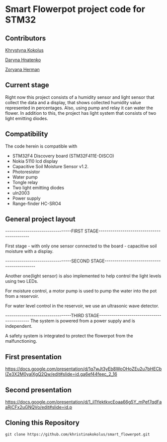 # Smart Flowerpot project code for STM32

## Contributors
[Khrystyna Kokolus](https://github.com/khristinakokolus)

[Daryna Hnatenko](https://github.com/monberin)

[Zoryana Herman](https://github.com/zoriankaH)

## Current stage
Right now this project consists of a humidity sensor and light sensor that collect the data and a display,
that shows collected humidity value represented in percentages. Also, using pump and relay it can
water the flower. In addition to this, the project has light system that consists of two light emitting diodes.

## Compatibility
The code herein is compatible with 
* STM32F4 Discovery board (STM32F411E-DISCO)
* Nokia 5110 lcd display
* Capacitive Soil Moisture Sensor v1.2.
* Photoresistor
* Water pump
* Tongle relay
* Two light emitting diodes
* uln2003
* Power supply
* Range-finder HC-SRO4


## General project layout

---------------------------------FIRST STAGE-------------------------------------------

First stage - with only one sensor connected to the board - capacitive soil moisture with a display. 

---------------------------------SECOND STAGE-------------------------------------------

Another one(light sensor) is also implemented to help control the light levels using two LEDs.

For moisture control, a motor pump is used to pump the water into the pot from a reservoir.

For water level control in the reservoir, we use an ultrasonic wave detector.

---------------------------------THIRD STAGE-------------------------------------------
The system is powered from a power supply and is independent.

A safety system is integrated to protect the flowerpot from the malfunctioning.

## First presentation

https://docs.google.com/presentation/d/1q7wJt3yEb8WoOHoZEu2u7bHECblZe3X2M0yalXgQ2Qw/edit#slide=id.ga6ef44feec_2_16

## Second presentation

https://docs.google.com/presentation/d/1_il1YektkvcEoaa66g5Y_mPef7qdFaaRjCFx2uGNQVo/edit#slide=id.p

## Cloning this Repository

```
git clone https://github.com/khristinakokolus/smart_flowerpot.git
```

